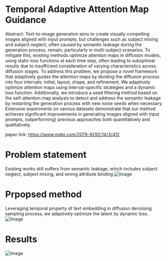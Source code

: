 # Temporal Adaptive Attention Map Guidance

Abstract: Text-to-image generation aims to create visually compelling images aligned with input prompts, but challenges such as subject mixing and subject neglect, often caused by semantic leakage during the generation process, remain, particularly in multi-subject scenarios. To mitigate this, existing methods optimize attention maps in diffusion models, using static loss functions at each time step, often leading to suboptimal results due to insufficient consideration of varying characteristics across diffusion stages. To address this problem, we propose a novel framework that adaptively guides the attention maps by dividing the diffusion process into four intervals: initial, layout, shape, and refinement. We adaptively optimize attention maps using interval-specific strategies and a dynamic loss function. Additionally, we introduce a seed filtering method based on the self-attention map analysis to detect and address the semantic leakage by restarting the generation process with new noise seeds when necessary. Extensive experiments on various datasets demonstrate that our method achieves significant improvements in generating images aligned with input prompts, outperforming} previous approaches both quantitatively and qualitatively.

paper link: https://www.mdpi.com/2079-9292/14/3/412
# Problem statement
Existing works still suffers from semantic leakage, which includes subject neglect, subject mixing, and wrong attribute binding
![Image](https://github.com/user-attachments/assets/9cbeedf8-8442-4f33-936d-196326a9240d)
# Prpopsed method
Leveraging temporal property of text embedding in diffusion denoising sampling process, we adaptively optimize the latent by dynamic loss.
![Image](https://github.com/user-attachments/assets/8c04590b-8fd4-4b00-b8b0-aaeba9093be7)

# Results
![Image](https://github.com/user-attachments/assets/a3a8fbee-fb96-42d3-ad58-a531cb55e56d)
